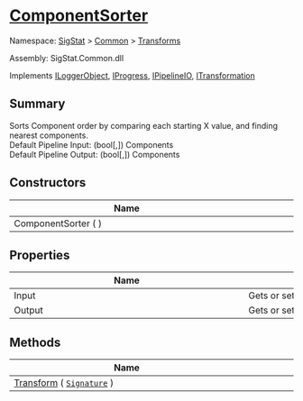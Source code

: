 # [ComponentSorter](./ComponentSorter.md)

Namespace: [SigStat]() > [Common](./../README.md) > [Transforms](./README.md)

Assembly: SigStat.Common.dll

Implements [ILoggerObject](./../ILoggerObject.md), [IProgress](./../Helpers/IProgress.md), [IPipelineIO](./../Pipeline/IPipelineIO.md), [ITransformation](./../ITransformation.md)

## Summary
Sorts Component order by comparing each starting X value, and finding nearest components.  <br>Default Pipeline Input: (bool[,]) Components<br>Default Pipeline Output: (bool[,]) Components

## Constructors

| Name | Summary | 
| --- | --- | 
| ComponentSorter (  )<div style="width: 400px">| <div style="width: 400px">| <br>


## Properties

| Name | Summary | 
| --- | --- | 
| Input<div style="width: 400px">| Gets or sets the input.<div style="width: 400px">| <br>
| Output<div style="width: 400px">| Gets or sets the output.<div style="width: 400px">| <br>


## Methods

| Name | Summary | 
| --- | --- | 
| [Transform](./Methods/ComponentSorter-100663515.md) ( [`Signature`](./../Signature.md) )<div style="width: 400px">| <div style="width: 400px">| <br>


